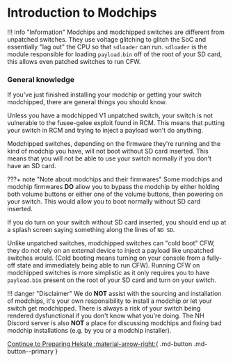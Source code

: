 # Introduction to Modchips

!!! info "Information" 
    Modchips and modchipped switches are different from unpatched switches. They use voltage glitching to glitch the SoC      and essentially "lag out" the CPU so that `sdloader` can run. 
    `sdloader` is the module responsible for loading `payload.bin` off of the root of your SD card, this allows even          patched switches to run CFW.

### General knowledge

If you've just finished installing your modchip or getting your switch modchipped, there are general things you should know.

Unless you have a modchipped V1 unpatched switch, your switch is not vulnerable to the fusee-gelee exploit found in RCM. 
This means that putting your switch in RCM and trying to inject a payload won't do anything.

Modchipped switches, depending on the firmware they're running and the kind of modchip you have, will not boot without SD card inserted.
This means that you will not be able to use your switch normally if you don't have an SD card. 

???+ note "Note about modchips and their firmwares"
    Some modchips and modchip firmwares **DO** allow you to bypass the modchip by either holding both volume buttons or       either one of the volume buttons, then powering on your switch. This would allow you to boot normally without SD card     inserted.

If you do turn on your switch without SD card inserted, you should end up at a splash screen saying something along the lines of `NO SD`.

Unlike unpatched switches, modchipped switches can "cold boot" CFW, they do not rely on an external device to inject a payload like unpatched switches would. 
(Cold booting means turning on your console from a fully-off state and immediately being able to run CFW).
Running CFW on modchipped switches is more simplistic as it only requires you to have `payload.bin` present on the root of your SD card and turn on your switch.

!!! danger "Disclaimer" 
    We do **NOT** assist with the sourcing and installation of modchips, it's your own responsibility to install a modchip or let your switch get modchipped.
    There is always a risk of your switch being rendered dysfunctional if you don't know what you're doing.
    The NH Discord server is also **NOT** a place for discussing modchips and fixing bad modchip installations (e.g. by you or a modchip installer).

[Continue to Preparing Hekate :material-arrow-right:](preparing_hekate.md){ .md-button .md-button--primary }

